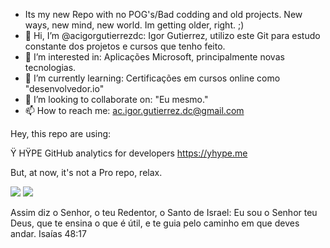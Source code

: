 - Its my new Repo with no POG's/Bad codding and old projects. New ways, new mind, new world. Im getting older, right. ;)
- 👋 Hi, I’m @acigorgutierrezdc: Igor Gutierrez, utilizo este Git para estudo constante dos projetos e cursos que tenho feito.
- 👀 I’m interested in: Aplicações Microsoft, principalmente novas tecnologias.
- 🌱 I’m currently learning: Certificações em cursos online como "desenvolvedor.io"
- 💞️ I’m looking to collaborate on: "Eu mesmo."
- 📫 How to reach me: ac.igor.gutierrez.dc@gmail.com

Hey, this repo are using:

Ÿ HŸPE
GitHub analytics for developers
https://yhype.me

But, at now, it's not a Pro repo, relax.




<!---
acigorgutierrezdc/acigorgutierrezdc is a ✨ special ✨ repository because its `README.md` (this file) appears on your GitHub profile.
You can click the Preview link to take a look at your changes.
--->


![](https://komarev.com/ghpvc/?acigorgutierrezdc)
![](https://hit.yhype.me/github/profile?user_id=acigorgutierrezdc)


Assim diz o Senhor, o teu Redentor, o Santo de Israel: Eu sou o Senhor teu Deus, que te ensina o que é útil, e te guia pelo caminho em que deves andar.
Isaías 48:17
